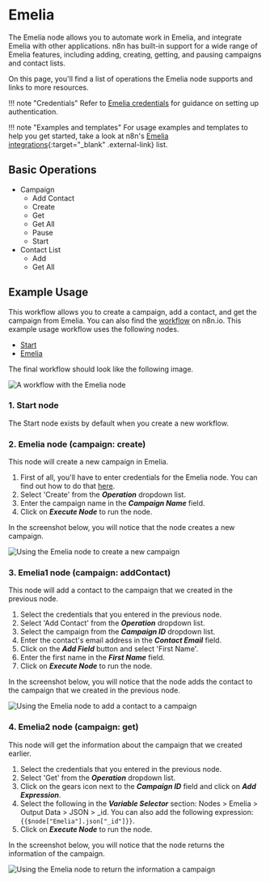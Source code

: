 # Emelia

The Emelia node allows you to automate work in Emelia, and integrate Emelia with other applications. n8n has built-in support for a wide range of Emelia features, including adding, creating, getting, and pausing campaigns and contact lists. 

On this page, you'll find a list of operations the Emelia node supports and links to more resources.

!!! note "Credentials"
    Refer to [Emelia credentials](https://docs.n8n.io/integrations/builtin/credentials/emelia/) for guidance on setting up authentication. 

!!! note "Examples and templates"
    For usage examples and templates to help you get started, take a look at n8n's [Emelia integrations](https://n8n.io/integrations/emelia/){:target="_blank" .external-link} list.


## Basic Operations

* Campaign
    * Add Contact
    * Create
    * Get
    * Get All
    * Pause
    * Start
* Contact List
    * Add
    * Get All

## Example Usage

This workflow allows you to create a campaign, add a contact, and get the campaign from Emelia. You can also find the [workflow](https://n8n.io/workflows/961) on n8n.io. This example usage workflow uses the following nodes.
- [Start](/integrations/builtin/core-nodes/n8n-nodes-base.start/)
- [Emelia]()

The final workflow should look like the following image.

![A workflow with the Emelia node](/_images/integrations/builtin/app-nodes/emelia/workflow.png)

### 1. Start node

The Start node exists by default when you create a new workflow.

### 2. Emelia node (campaign: create)

This node will create a new campaign in Emelia.

1. First of all, you'll have to enter credentials for the Emelia node. You can find out how to do that [here](/integrations/builtin/credentials/emelia/).
2. Select 'Create' from the ***Operation*** dropdown list.
3. Enter the campaign name in the ***Campaign Name*** field.
4. Click on ***Execute Node*** to run the node.

In the screenshot below, you will notice that the node creates a new campaign.

![Using the Emelia node to create a new campaign](/_images/integrations/builtin/app-nodes/emelia/emelia_node.png)

### 3. Emelia1 node (campaign: addContact)

This node will add a contact to the campaign that we created in the previous node.

1. Select the credentials that you entered in the previous node.
2. Select 'Add Contact' from the ***Operation*** dropdown list.
3. Select the campaign from the ***Campaign ID*** dropdown list.
4. Enter the contact's email address in the ***Contact Email*** field.
5. Click on the ***Add Field*** button and select 'First Name'.
6. Enter the first name in the ***First Name*** field.
7. Click on ***Execute Node*** to run the node.

In the screenshot below, you will notice that the node adds the contact to the campaign that we created in the previous node.

![Using the Emelia node to add a contact to a campaign](/_images/integrations/builtin/app-nodes/emelia/emelia1_node.png)

### 4. Emelia2 node (campaign: get)

This node will get the information about the campaign that we created earlier.

1. Select the credentials that you entered in the previous node.
2. Select 'Get' from the ***Operation*** dropdown list.
3. Click on the gears icon next to the ***Campaign ID*** field and click on ***Add Expression***.
5. Select the following in the ***Variable Selector*** section: Nodes > Emelia > Output Data > JSON > _id. You can also add the following expression: `{{$node["Emelia"].json["_id"]}}`.
6. Click on ***Execute Node*** to run the node.


In the screenshot below, you will notice that the node returns the information of the campaign.

![Using the Emelia node to return the information a campaign](/_images/integrations/builtin/app-nodes/emelia/emelia2_node.png)
